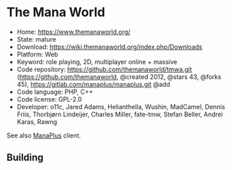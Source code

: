 # The Mana World

- Home: https://www.themanaworld.org/
- State: mature
- Download: https://wiki.themanaworld.org/index.php/Downloads
- Platform: Web
- Keyword: role playing, 2D, multiplayer online + massive
- Code repository: https://github.com/themanaworld/tmwa.git (https://github.com/themanaworld, @created 2012, @stars 43, @forks 45), https://gitlab.com/manaplus/manaplus.git @add
- Code language: PHP, C++
- Code license: GPL-2.0
- Developer: o11c, Jared Adams, Helianthella, Wushin, MadCamel, Dennis Friis, Thorbjørn Lindeijer, Charles Miller, fate-tmw, Stefan Beller, Andrei Karas, Rawng

See also [ManaPlus](http://manaplus.org/) client.

## Building
